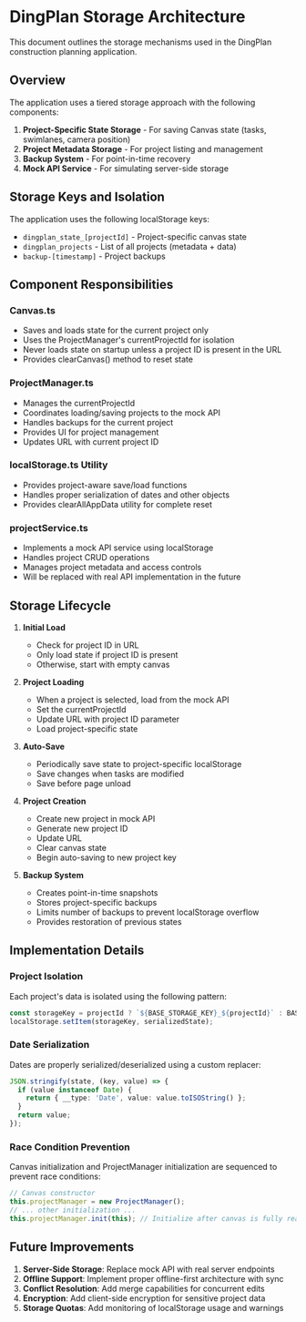 # DingPlan Storage Architecture

This document outlines the storage mechanisms used in the DingPlan construction planning application.

## Overview

The application uses a tiered storage approach with the following components:

1. **Project-Specific State Storage** - For saving Canvas state (tasks, swimlanes, camera position)
2. **Project Metadata Storage** - For project listing and management 
3. **Backup System** - For point-in-time recovery
4. **Mock API Service** - For simulating server-side storage

## Storage Keys and Isolation

The application uses the following localStorage keys:

- `dingplan_state_[projectId]` - Project-specific canvas state
- `dingplan_projects` - List of all projects (metadata + data)
- `backup-[timestamp]` - Project backups

## Component Responsibilities

### Canvas.ts

- Saves and loads state for the current project only
- Uses the ProjectManager's currentProjectId for isolation
- Never loads state on startup unless a project ID is present in the URL
- Provides clearCanvas() method to reset state

### ProjectManager.ts

- Manages the currentProjectId
- Coordinates loading/saving projects to the mock API
- Handles backups for the current project
- Provides UI for project management
- Updates URL with current project ID

### localStorage.ts Utility

- Provides project-aware save/load functions
- Handles proper serialization of dates and other objects
- Provides clearAllAppData utility for complete reset

### projectService.ts

- Implements a mock API service using localStorage
- Handles project CRUD operations
- Manages project metadata and access controls
- Will be replaced with real API implementation in the future

## Storage Lifecycle

1. **Initial Load**
   - Check for project ID in URL
   - Only load state if project ID is present
   - Otherwise, start with empty canvas

2. **Project Loading**
   - When a project is selected, load from the mock API
   - Set the currentProjectId
   - Update URL with project ID parameter
   - Load project-specific state

3. **Auto-Save**
   - Periodically save state to project-specific localStorage
   - Save changes when tasks are modified
   - Save before page unload

4. **Project Creation**
   - Create new project in mock API
   - Generate new project ID
   - Update URL
   - Clear canvas state
   - Begin auto-saving to new project key

5. **Backup System**
   - Creates point-in-time snapshots
   - Stores project-specific backups
   - Limits number of backups to prevent localStorage overflow
   - Provides restoration of previous states

## Implementation Details

### Project Isolation

Each project's data is isolated using the following pattern:
```typescript
const storageKey = projectId ? `${BASE_STORAGE_KEY}_${projectId}` : BASE_STORAGE_KEY;
localStorage.setItem(storageKey, serializedState);
```

### Date Serialization

Dates are properly serialized/deserialized using a custom replacer:
```typescript
JSON.stringify(state, (key, value) => {
  if (value instanceof Date) {
    return { __type: 'Date', value: value.toISOString() };
  }
  return value;
});
```

### Race Condition Prevention

Canvas initialization and ProjectManager initialization are sequenced to prevent race conditions:
```typescript
// Canvas constructor
this.projectManager = new ProjectManager();
// ... other initialization ...
this.projectManager.init(this); // Initialize after canvas is fully ready
```

## Future Improvements

1. **Server-Side Storage**: Replace mock API with real server endpoints
2. **Offline Support**: Implement proper offline-first architecture with sync
3. **Conflict Resolution**: Add merge capabilities for concurrent edits
4. **Encryption**: Add client-side encryption for sensitive project data
5. **Storage Quotas**: Add monitoring of localStorage usage and warnings
